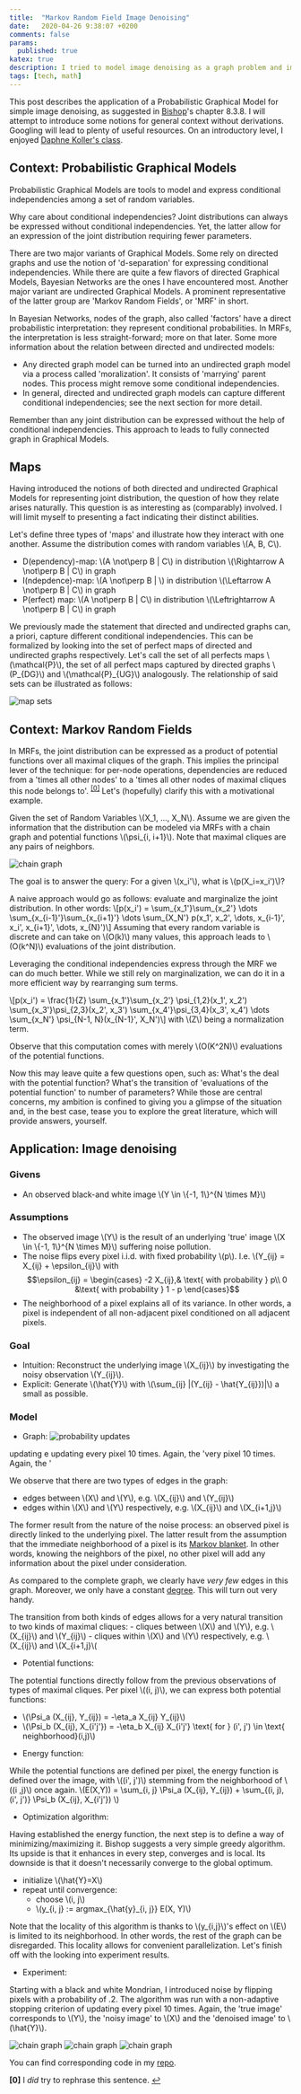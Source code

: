 ```yaml
---
title:  "Markov Random Field Image Denoising"
date:   2020-04-26 9:38:07 +0200
comments: false
params:
  published: true
katex: true
description: I tried to model image denoising as a graph problem and implemented a naive optimization for it.
tags: [tech, math]
---
```


This post describes the application of a Probabilistic Graphical Model for simple image denoising,
as suggested in [Bishop](https://www.microsoft.com/en-us/research/people/cmbishop/prml-book/)'s
chapter 8.3.8. I will attempt to introduce some notions for general context without derivations.
Googling will lead to plenty of useful resources. On an introductory level, I enjoyed
[Daphne Koller's class](https://cs.stanford.edu/~ermon/cs228/index.html).

## Context: Probabilistic Graphical Models

Probabilistic Graphical Models are tools to model and express conditional
independencies among a set of random variables.

Why care about conditional independencies? Joint distributions can always be expressed without
conditional independencies. Yet, the latter allow for an expression of the joint distribution
requiring fewer parameters.

There are two major variants of Graphical Models. Some rely on directed graphs and use the notion of
'd-separation' for expressing conditional independencies. While there are quite a few flavors of
directed Graphical Models, Bayesian Networks are the ones I have encountered most. Another major variant
are undirected Graphical Models. A prominent representative of the latter group are 'Markov Random Fields',
or 'MRF' in short.

In Bayesian Networks, nodes of the graph, also called 'factors' have a direct probabilistic
interpretation: they represent conditional probabilities. In MRFs, the interpretation is less
straight-forward; more on that later. Some more information about the relation between directed and
undirected models:
* Any directed graph model can be turned into an undirected graph model via a
process called 'moralization'. It consists of 'marrying' parent nodes. This process might remove
some conditional independencies.
* In general, directed and undirected graph models can capture
different conditional independencies; see the next section for more detail.

Remember than any joint distribution can be expressed without the help of conditional independencies.
This approach to leads to fully connected graph in Graphical Models.
## Maps

Having introduced the notions of both directed and undirected Graphical Models for representing joint distribution,
the question of how they relate arises naturally. This question is as interesting as (comparably) involved. I will limit myself
to presenting a fact indicating their distinct abilities.

Let's define three types of 'maps' and illustrate how they interact with one another. Assume the distribution comes with random
variables \\(A, B, C\\).

* D(ependency)-map: \\(A \not\perp B \| C\\) in distribution \\(\Rightarrow A \not\perp B \| C\\) in graph
* I(ndepdence)-map: \\(A \not\perp B \| \\) in distribution \\(\Leftarrow A \not\perp B \| C\\) in graph
* P(erfect) map: \\(A \not\perp B \| C\\) in distribution \\(\Leftrightarrow A \not\perp B \| C\\) in graph

We previously made the statement that directed and undirected graphs can, a priori, capture
different conditional independencies. This can be formalized by looking into the set of perfect maps
of directed and undirected graphs respectively. Let's call the set of all perfects maps
\\(\mathcal{P}\\), the set of all perfect maps captured by directed graphs \\(P_{DG}\\) and
\\(\mathcal{P}_{UG}\\) analogously. The relationship of said sets can be illustrated as follows:

![map sets](/imgs/mrf/map_sets.png)

## Context: Markov Random Fields

In MRFs, the joint distribution can be expressed as a product of potential functions over all maximal cliques of the graph. This implies the principal lever
of the technique: for per-node operations, dependencies are reduced from a 'times all other nodes' to a 'times all other nodes of maximal cliques this node belongs to'. <sup id="a0">[[0]](#f0)</sup>
Let's (hopefully) clarify this with a motivational example.

Given the set of Random Variables \\(X_1, ..., X_N\\). Assume we are given the information that the distribution can be modeled via MRFs with a chain graph and potential functions \\(\psi_{i, i+1}\\). Note that maximal cliques are any pairs of neighbors.

![chain graph](/imgs/mrf/chain_graph.png)

The goal is to answer the query: For a given \\(x_i'\\), what is \\(p(X_i=x_i')\\)?

A naive approach would go as follows: evaluate and marginalize the joint distribution. In other words:
\\[p(x_i') = \sum_{x_1'}\sum_{x_2'} \dots \sum_{x_{i-1}'}\sum_{x_{i+1}'} \dots \sum_{X_N'} p(x_1', x_2', \dots, x_{i-1}', x_i', x_{i+1}', \dots, x_{N}')\\]
Assuming that every random variable is discrete and can take on \\(O(k)\\) many values, this approach leads to \\(O(k^N)\\) evaluations of the joint distribution.

Leveraging the conditional independencies express through the MRF we can do much better. While we still rely on marginalization, we can do it in a more efficient way by rearranging sum terms.

\\[p(x_i') = \frac{1}{Z} \sum_{x_1'}\sum_{x_2'} \psi_{1,2}(x_1', x_2') \sum_{x_3'}\psi_{2,3}(x_2', x_3') \sum_{x_4'}\psi_{3,4}(x_3', x_4') \dots  \sum_{x_N'} \psi_{N-1, N}(x_{N-1}', X_N')\\]
with \\(Z\\) being a normalization term.

Observe that this computation comes with merely \\(O(K^2N)\\) evaluations of the potential functions.

Now this may leave quite a few questions open, such as: What's the deal with the potential function? What's the
transition of 'evaluations of the potential function' to number of parameters? While those are central concerns,
my ambition is confined to giving you a glimpse of the situation and, in the best case, tease you to explore the
great literature, which will provide answers, yourself.

## Application: Image denoising

### Givens
* An observed black-and white image \\(Y \in \\{-1, 1\\}^{N \times M}\\)

### Assumptions
* The observed image \\(Y\\) is the result of an underlying 'true' image \\(X \in \\{-1, 1\\}^{N \times M}\\) suffering noise pollution.
* The noise flips every pixel i.i.d. with fixed probability \\(p\\). I.e.
  \\(Y_{ij} = X_{ij} + \epsilon_{ij}\\) with
  $$\epsilon_{ij} =
    \begin{cases}
    -2 X_{ij},& \text{ with probability } p\\
    0 &\text{ with probability } 1 - p
    \end{cases}$$
* The neighborhood of a pixel explains all of its variance. In other words, a pixel is independent
of all non-adjacent pixel conditioned on all adjacent pixels.

### Goal
* Intuition: Reconstruct the underlying image \\(X_{ij}\\) by investigating the noisy observation \\(Y_{ij}\\).
* Explicit: Generate \\(\hat{Y}\\) with \\(\sum_{ij} \|(Y_{ij} - \hat{Y_{ij}})\|\\) a small as possible.

### Model

- Graph:
  ![probability updates](/imgs/mrf/mrf_graph.png)

updating e
updating every pixel 10 times. Again, the 'very pixel 10 times. Again, the '

  We observe that there are two types of edges in the graph:
  - edges between \\(X\\) and \\(Y\\), e.g. \\(X_{ij}\\) and \\(Y_{ij}\\)
  - edges within \\(X\\) and \\(Y\\) respectively, e.g. \\(X_{ij}\\) and \\(X_{i+1,j}\\)

  The former result from the nature of the noise process: an observed pixel is directly linked to the underlying pixel. The latter result from the assumption that the immediate neighborhood of a pixel is its [Markov blanket](https://en.wikipedia.org/wiki/Markov_blanket). In other words, knowing the neighbors of the pixel, no other pixel will add any information about the pixel under consideration.

  As compared to the complete graph, we clearly have _very few_ edges in this graph. Moreover, we only have a constant [degree](https://en.wikipedia.org/wiki/Degree_(graph_theory)). This will turn out very handy.

  The transition from both kinds of edges allows for a very natural transition to two kinds of maximal cliques:
	  - cliques between \\(X\\) and \\(Y\\), e.g. \\(X_{ij}\\) and \\(Y_{ij}\\)
	  - cliques within \\(X\\) and \\(Y\\) respectively, e.g. \\(X_{ij}\\) and \\(X_{i+1,j}\\(

- Potential functions:

The potential functions directly follow from the previous observations of types of maximal cliques. Per pixel \\((i, j)\\), we can express both potential functions:
  - \\(\Psi_a (X_{ij}, Y_{ij}) = -\eta_a X_{ij} Y_{ij}\\)
  - \\(\Psi_b (X_{ij}, X_{i'j'}) = -\eta_b X_{ij} X_{i'j'} \text{ for } (i', j') \in \text{ neighborhood}(i,j)\\)

* Energy function:

While the potential functions are defined per pixel, the energy function is defined over the image, with
\\((i', j')\\) stemming from the neighborhood of \\((i ,j)\\) once again.
\\(E(X,Y)) = \sum_{i, j} \Psi_a (X_{ij}, Y_{ij}) + \sum_{(i, j), (i', j')} \Psi_b (X_{ij}, X_{i'j'}) \\)

* Optimization algorithm:

Having established the energy function, the next step is to define a way of minimizing/maximizing it.
Bishop suggests a very simple greedy algorithm. Its upside is that it enhances in every step, converges and is local. Its downside is that it doesn't
necessarily converge to the global optimum. 
  * initialize \\(\hat{Y}=X\\)
  * repeat until convergence:
    * choose \\(i, j\\)
    * \\(y_{i, j} := argmax_{\hat{y}_{i, j}} E(X, Y)\\)

Note that the locality of this algorithm is thanks to \\(y_{i,j}\\)'s effect on \\(E\\) is limited to its neighborhood. In other words, the rest of the
graph can be disregarded. This locality allows for convenient parallelization. Let's finish off with the looking into experiment results.

* Experiment:

Starting with a black and white Mondrian, I introduced noise by flipping pixels with a probability of .2. The algorithm was run with a non-adaptive stopping criterion of
updating every pixel 10 times. Again, the 'true image' corresponds to \\(Y\\), the 'noisy image' to \\(X\\) and the 'denoised image' to \\(\hat{Y}\\).

![chain graph](/imgs/mrf/true.png)
![chain graph](/imgs/mrf/noisy.png)
![chain graph](/imgs/mrf/denoised.png)

You can find corresponding code in my [repo](https://github.com/kklein/mrf-denoiser).

<b id="f0">[0]</b> I _did_ try to rephrase this sentence. [↩](#a0)
